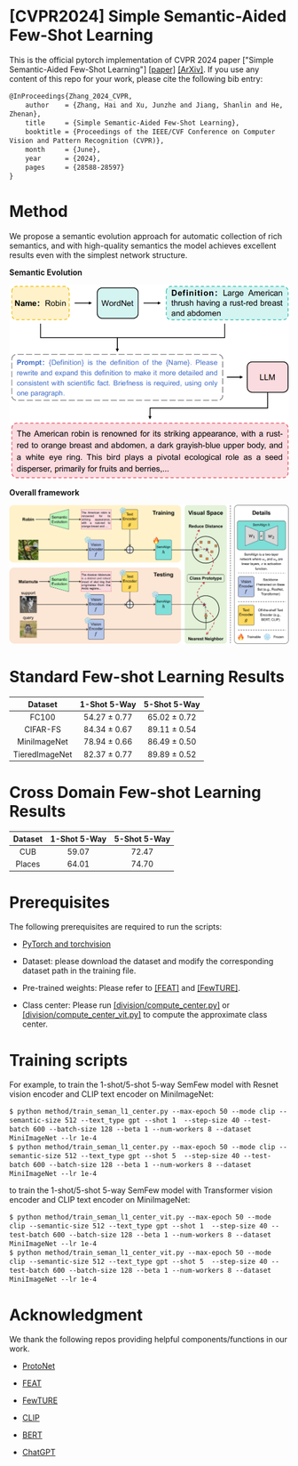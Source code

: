 # [CVPR2024] Simple Semantic-Aided Few-Shot Learning

This is the official pytorch implementation of CVPR 2024 paper ["Simple Semantic-Aided Few-Shot Learning"] [[paper]](https://openaccess.thecvf.com/content/CVPR2024/papers/Zhang_Simple_Semantic-Aided_Few-Shot_Learning_CVPR_2024_paper.pdf) [[ArXiv]](https://arxiv.org/pdf/2311.18649.pdf). If you use any content of this repo for your work, please cite the following bib entry:

    @InProceedings{Zhang_2024_CVPR,
        author    = {Zhang, Hai and Xu, Junzhe and Jiang, Shanlin and He, Zhenan},
        title     = {Simple Semantic-Aided Few-Shot Learning},
        booktitle = {Proceedings of the IEEE/CVF Conference on Computer Vision and Pattern Recognition (CVPR)},
        month     = {June},
        year      = {2024},
        pages     = {28588-28597}
    }

# Method

We propose a semantic evolution approach for automatic collection of rich semantics, and with high-quality semantics the model achieves excellent results even with the simplest network structure.

**Semantic Evolution**

<img src='imgs/fig2_00.png' width='640'>

**Overall framework**

<img src='imgs/fig3_00.png'>

# Standard Few-shot Learning Results
|  Dataset  | 1-Shot 5-Way | 5-Shot 5-Way |  
|:--------:|:------------:|:------------:|
| FC100 |    54.27 ± 0.77     |    65.02 ± 0.72    |
|  CIFAR-FS  |     84.34 ± 0.67     |     89.11 ± 0.54    |
| MiniImageNet |    78.94 ± 0.66     |     86.49 ± 0.50    |
| TieredImageNet |      82.37 ± 0.77     |     89.89 ± 0.52    |

# Cross Domain Few-shot Learning Results
|  Dataset  | 1-Shot 5-Way | 5-Shot 5-Way |  
|:--------:|:------------:|:------------:|
| CUB      |    59.07     |    72.47    |
|  Places  |    64.01     |    74.70    |

# Prerequisites

The following prerequisites are required to run the scripts:

- [PyTorch and torchvision](https://pytorch.org)

- Dataset: please download the dataset and modify the corresponding dataset path in the training file.

- Pre-trained weights: Please refer to [[FEAT]](https://github.com/Sha-Lab/FEAT) and [[FewTURE]](https://github.com/mrkshllr/FewTURE).

- Class center: Please run [[division/compute_center.py]](https://github.com/zhangdoudou123/SemFew/blob/main/division/compute_center.py) or [[division/compute_center_vit.py]](https://github.com/zhangdoudou123/SemFew/blob/main/division/compute_center_vit.py) to compute the approximate class center. 

# Training scripts

For example, to train the 1-shot/5-shot 5-way SemFew model with Resnet vision encoder and CLIP text encoder on MiniImageNet:

    $ python method/train_seman_l1_center.py --max-epoch 50 --mode clip --semantic-size 512 --text_type gpt --shot 1  --step-size 40 --test-batch 600 --batch-size 128 --beta 1 --num-workers 8 --dataset MiniImageNet --lr 1e-4
    $ python method/train_seman_l1_center.py --max-epoch 50 --mode clip --semantic-size 512 --text_type gpt --shot 5  --step-size 40 --test-batch 600 --batch-size 128 --beta 1 --num-workers 8 --dataset MiniImageNet --lr 1e-4

to train the 1-shot/5-shot 5-way SemFew model with Transformer vision encoder and CLIP text encoder on MiniImageNet:

    $ python method/train_seman_l1_center_vit.py --max-epoch 50 --mode clip --semantic-size 512 --text_type gpt --shot 1  --step-size 40 --test-batch 600 --batch-size 128 --beta 1 --num-workers 8 --dataset MiniImageNet --lr 1e-4
    $ python method/train_seman_l1_center_vit.py --max-epoch 50 --mode clip --semantic-size 512 --text_type gpt --shot 5  --step-size 40 --test-batch 600 --batch-size 128 --beta 1 --num-workers 8 --dataset MiniImageNet --lr 1e-4

# Acknowledgment

We thank the following repos providing helpful components/functions in our work.

- [ProtoNet](https://github.com/cyvius96/prototypical-network-pytorch)

- [FEAT](https://github.com/Sha-Lab/FEAT) 

- [FewTURE](https://github.com/mrkshllr/FewTURE)

- [CLIP](https://github.com/openai/CLIP)

- [BERT](https://github.com/google-research/bert)

- [ChatGPT](https://openai.com/chatgpt/)
















